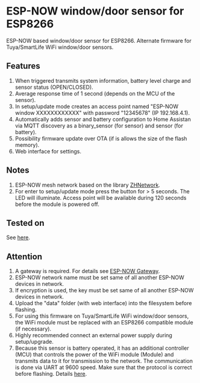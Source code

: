 # ESP-NOW window/door sensor for ESP8266

ESP-NOW based window/door sensor for ESP8266. Alternate firmware for Tuya/SmartLife WiFi window/door sensors.

## Features

1. When triggered transmits system information, battery level charge and sensor status (OPEN/CLOSED).
2. Average response time of 1 second (depends on the MCU of the sensor).
3. In setup/update mode creates an access point named "ESP-NOW window XXXXXXXXXXXX" with password "12345678" (IP 192.168.4.1).
4. Automatically adds sensor and battery configuration to Home Assistan via MQTT discovery as a binary_sensor (for sensor) and sensor (for battery).
5. Possibility firmware update over OTA (if is allows the size of the flash memory).
6. Web interface for settings.
  
## Notes

1. ESP-NOW mesh network based on the library [ZHNetwork](https://github.com/aZholtikov/ZHNetwork).
2. For enter to setup/update mode press the button for > 5 seconds. The LED will illuminate. Access point will be available during 120 seconds before the module is powered off.

## Tested on

See [here](https://github.com/aZholtikov/ESP-NOW-Window-Door-Sensor/tree/main/hardware).

## Attention

1. A gateway is required. For details see [ESP-NOW Gateway](https://github.com/aZholtikov/ESP-NOW-Gateway).
2. ESP-NOW network name must be set same of all another ESP-NOW devices in network.
3. If encryption is used, the key must be set same of all another ESP-NOW devices in network.
4. Upload the "data" folder (with web interface) into the filesystem before flashing.
5. For using this firmware on Tuya/SmartLife WiFi window/door sensors, the WiFi module must be replaced with an ESP8266 compatible module (if necessary).
6. Highly recommended connect an external power supply during setup/upgrade.
7. Because this sensor is battery operated, it has an additional controller (MCU) that controls the power of the WiFi module (Module) and transmits data to it for transmission to the network. The communication is done via UART at 9600 speed. Make sure that the protocol is correct before flashing. Details [here](https://github.com/aZholtikov/ESP-NOW-Window-Door-Sensor/tree/main/doc).
